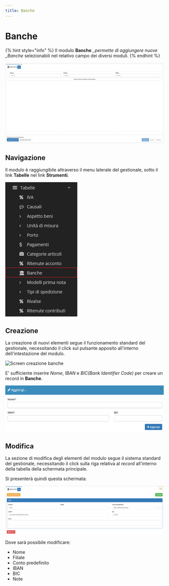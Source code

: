 ```yaml
---
title: Banche
---
```


# Banche

{% hint style="info" %}
Il modulo **Banche** _\_permette di aggiungere nuove \_Banche_ selezionabili nel relativo campo dei diversi moduli.
{% endhint %}

![Screenshot interfaccia banche](../../../.gitbook/assets/banche.PNG)

## Navigazione

Il modulo è raggiungibile attraverso il menu laterale del gestionale, sotto il link **Tabelle** nel link **Strumenti**.

![Screenshot navigazione bance](../../../.gitbook/assets/navigazionebanche.png)

## Creazione

La creazione di nuovi elementi segue il funzionamento standard del gestionale, necessitando il click sul pulsante apposito all'interno dell'intestazione del modulo.

![Screen creazione banche](../../../.gitbook/assets/aggiuntabanche-1.PNG)

E' sufficiente inserire _Nome_, _IBAN_ e _BIC\(Bank Identifier Code\)_ per creare un record in **Banche**.

![Screen creazione banche](../../../.gitbook/assets/aggiungerebanche.PNG)

## Modifica

La sezione di modifica degli elementi del modulo segue il sistema standard del gestionale, necessitando il click sulla riga relativa al _record_ all'interno della tabella della schermata principale.

Si presenterà quindi questa schermata:

![Screen modifica dati banche](../../../.gitbook/assets/modificabanche.PNG)

Dove sarà possibile modificare:

* Nome
* Filiale
* Conto predefinito
* IBAN
* BIC
* Note

